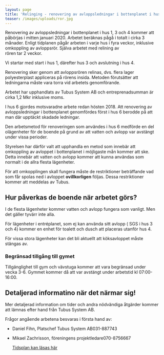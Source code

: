 ```yaml
---
layout: page
title: 'Relinging - renovering av avloppsledningar i bottenplanet i hus 1, 3 och 4'
teaser: /images/uploads/ror.jpg
---
```

Renovering av avloppsledningar i bottenplanet i hus 1, 3 och 4  kommer att påbörjas i mitten januari 2020. Arbetet beräknas pågå i totalt i cirka 3 månader. Enligt tidplanen pågår arbeten i varje hus i fyra veckor, inklusive omkoppling av avloppsrör. Själva arbetet med relining av\
rören tar 2 veckor.

Vi startar med start i hus 1, därefter hus 3 och avslutning i hus 4.

Renovering sker genom att avloppsrören relinas, dvs. flera lager  polyesterplast appliceras på rörens insida. Metoden förutsätter att ledningarna måste vara torra vid arbetets genomförande. 

Arbetet har upphandlats av Tubus System AB och entreprenadsumman är cirka 1,2 Mkr inklusive moms. 

I hus 6 gjordes motsvaradne arbete redan hösten 2018. Att renovering av avloppsledningar i bottenplanet genomfördes först i hus 6 berodde på att man där upptäckt skadade ledningar. 

Den arbetsmetod för renoveringen som användes i hus 6 medförde en del olägenheter för de boende på grund av att vatten och avlopp var avstängt under vissa perioder.

Styrelsen har därför valt att upphandla en metod som innebär att omkoppling av avloppet  i bottenplanet i möjligaste mån kommer att ske.  Detta innebär att vatten och avlopp kommer att kunna användas som normalt i de allra flesta lägenheter. 

För att omkopplingen skall fungera måste de restriktioner beträffande vad som får spolas ned i avloppet **ovillkorligen** följas. Dessa restriktioner kommer att meddelas av Tubus.

## Hur påverkas de boende när arbetet görs?

I de flesta lägenheter kommer vatten och avlopp fungera som vanligt. Men det gäller tyvärr inte alla.

För lägenheter i entréplanet, som ej kan använda sitt avlopp ( SGS i hus 3 och 4) kommer en enhet för toalett och dusch att placeras utanför hus 4.

För vissa stora lägenheter kan det bli aktuellt att köksavloppet måste stängas av.

### Begränsad tillgång till gymet

Tillgänglighet till gym och vävstuga kommer att vara begränsad under vecka 3-6. Gymmet kommer då att var avstängt under arbetstid kl 07:00-16:00.

## Detaljerad informatino när det närmar sig!

Mer detaljerad information om tider och andra nödvändiga åtgärder kommer att lämnas efter hand från Tubus System AB.

Frågor angående arbetena besvaras i första hand av:

* Daniel Fihn, Platschef Tubus System AB031-887743
* Mikael Zachrisson, föreningens projektledare070-8756667

  [Tidsplan kan läsas här](/images/uploads/Tidplan_RorArbete_DrLindh2020.pdf)
